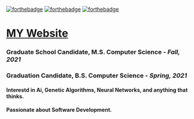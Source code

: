 [![forthebadge](https://forthebadge.com/images/badges/open-source.svg)](https://forthebadge.com)
[![forthebadge](https://forthebadge.com/images/badges/makes-people-smile.svg)](https://forthebadge.com)
[![forthebadge](https://forthebadge.com/images/badges/powered-by-black-magic.svg)](https://forthebadge.com)
# [MY Website](https://hubertben.github.io/Personal-Website/)
### Graduate School Candidate, M.S. Computer Science - *Fall, 2021*
### Graduation Candidate, B.S. Computer Science - *Spring, 2021*
#### Interestd in Ai, Genetic Algorithms, Neural Networks, and anything that thinks.
#### Passionate about Software Development.
